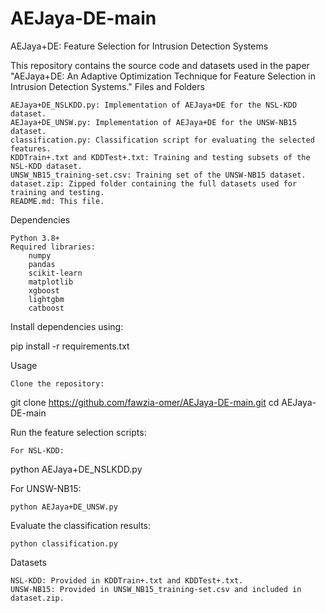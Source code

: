 # AEJaya-DE-main
AEJaya+DE: Feature Selection for Intrusion Detection Systems

This repository contains the source code and datasets used in the paper "AEJaya+DE: An Adaptive Optimization Technique for Feature Selection in Intrusion Detection Systems."
Files and Folders

    AEJaya+DE_NSLKDD.py: Implementation of AEJaya+DE for the NSL-KDD dataset.
    AEJaya+DE_UNSW.py: Implementation of AEJaya+DE for the UNSW-NB15 dataset.
    classification.py: Classification script for evaluating the selected features.
    KDDTrain+.txt and KDDTest+.txt: Training and testing subsets of the NSL-KDD dataset.
    UNSW_NB15_training-set.csv: Training set of the UNSW-NB15 dataset.
    dataset.zip: Zipped folder containing the full datasets used for training and testing.
    README.md: This file.

Dependencies

    Python 3.8+
    Required libraries:
        numpy
        pandas
        scikit-learn
        matplotlib
        xgboost
        lightgbm
        catboost

Install dependencies using:

pip install -r requirements.txt

Usage

    Clone the repository:

git clone https://github.com/fawzia-omer/AEJaya-DE-main.git
cd AEJaya-DE-main

Run the feature selection scripts:

    For NSL-KDD:

python AEJaya+DE_NSLKDD.py

For UNSW-NB15:

    python AEJaya+DE_UNSW.py

Evaluate the classification results:

    python classification.py

Datasets

    NSL-KDD: Provided in KDDTrain+.txt and KDDTest+.txt.
    UNSW-NB15: Provided in UNSW_NB15_training-set.csv and included in dataset.zip.
